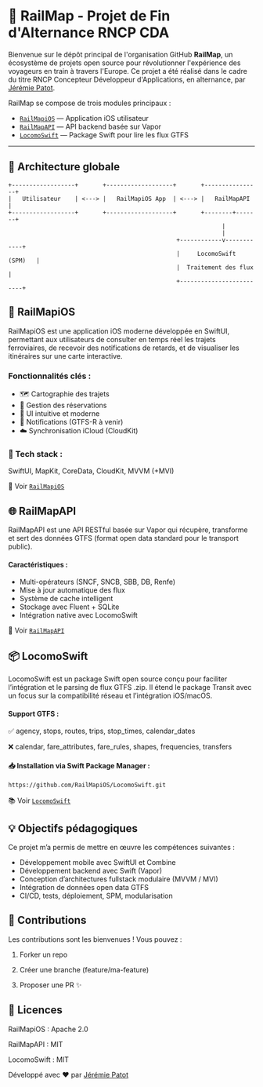 # 🚄 RailMap - Projet de Fin d'Alternance RNCP CDA

Bienvenue sur le dépôt principal de l'organisation GitHub **RailMap**, un écosystème de projets open source pour révolutionner l'expérience des voyageurs en train à travers l'Europe. Ce projet a été réalisé dans le cadre du titre RNCP Concepteur Développeur d'Applications, en alternance, par [Jérémie Patot](https://github.com/Jezzatator).

RailMap se compose de trois modules principaux :

- [`RailMapiOS`](https://github.com/RailMapiOS/RailMapiOS) — Application iOS utilisateur
- [`RailMapAPI`](https://github.com/RailMapiOS/RailMapAPI) — API backend basée sur Vapor
- [`LocomoSwift`](https://github.com/RailMapiOS/LocomoSwift) — Package Swift pour lire les flux GTFS

---

## 🧱 Architecture globale

```text
+------------------+       +-------------------+       +----------------+
|   Utilisateur    | <---> |   RailMapiOS App  | <---> |   RailMapAPI   |
+------------------+       +-------------------+       +--------+-------+
                                                             |
                                                             |
                                                +------------v------------+
                                                |     LocomoSwift (SPM)   |
                                                |  Traitement des flux    |
                                                +-------------------------+
```

## 📱 RailMapiOS
RailMapiOS est une application iOS moderne développée en SwiftUI, permettant aux utilisateurs de consulter en temps réel les trajets ferroviaires, de recevoir des notifications de retards, et de visualiser les itinéraires sur une carte interactive.

### Fonctionnalités clés :

-  🗺️ Cartographie des trajets
-  📆 Gestion des réservations
-  📱 UI intuitive et moderne
-  🔔 Notifications (GTFS-R à venir)
-  ☁️ Synchronisation iCloud (CloudKit)

### 🔧 Tech stack :

SwiftUI, MapKit, CoreData, CloudKit, MVVM (+MVI)

📲 Voir [`RailMapiOS`](https://github.com/RailMapiOS/RailMapiOS)

## 🌐 RailMapAPI
RailMapAPI est une API RESTful basée sur Vapor qui récupère, transforme et sert des données GTFS (format open data standard pour le transport public).

#### Caractéristiques :

-  Multi-opérateurs (SNCF, SNCB, SBB, DB, Renfe)
-  Mise à jour automatique des flux
-  Système de cache intelligent
-  Stockage avec Fluent + SQLite
-  Intégration native avec LocomoSwift

📂 Voir [`RailMapAPI`](https://github.com/RailMapiOS/RailMapAPI)

## 📦 LocomoSwift
LocomoSwift est un package Swift open source conçu pour faciliter l’intégration et le parsing de flux GTFS .zip. Il étend le package Transit avec un focus sur la compatibilité réseau et l’intégration iOS/macOS.

#### Support GTFS :

✅ agency, stops, routes, trips, stop_times, calendar_dates

❌ calendar, fare_attributes, fare_rules, shapes, frequencies, transfers

#### 📥 Installation via Swift Package Manager :

```bash
https://github.com/RailMapiOS/LocomoSwift.git
```
📚 Voir [`LocomoSwift`](https://github.com/RailMapiOS/LocomoSwift)

## 💡 Objectifs pédagogiques
Ce projet m’a permis de mettre en œuvre les compétences suivantes :

-  Développement mobile avec SwiftUI et Combine
-  Développement backend avec Swift (Vapor)
-  Conception d’architectures fullstack modulaire (MVVM / MVI)
-  Intégration de données open data GTFS
-  CI/CD, tests, déploiement, SPM, modularisation

## 🤝 Contributions
Les contributions sont les bienvenues ! Vous pouvez :

1.  Forker un repo

2.  Créer une branche (feature/ma-feature)

3.  Proposer une PR ✨

## 📜 Licences
RailMapiOS : Apache 2.0

RailMapAPI : MIT

LocomoSwift : MIT

Développé avec ❤️ par [Jérémie Patot](https://github.com/Jezzatator)
